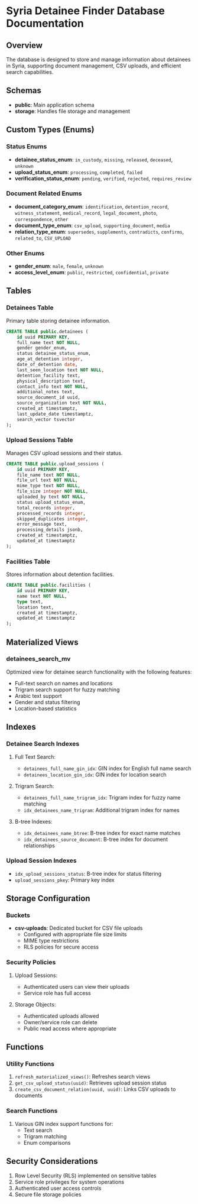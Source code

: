 # Syria Detainee Finder Database Documentation

## Overview
The database is designed to store and manage information about detainees in Syria, supporting document management, CSV uploads, and efficient search capabilities.

## Schemas
- **public**: Main application schema
- **storage**: Handles file storage and management

## Custom Types (Enums)

### Status Enums
- **detainee_status_enum**: `in_custody`, `missing`, `released`, `deceased`, `unknown`
- **upload_status_enum**: `processing`, `completed`, `failed`
- **verification_status_enum**: `pending`, `verified`, `rejected`, `requires_review`

### Document Related Enums
- **document_category_enum**: `identification`, `detention_record`, `witness_statement`, `medical_record`, `legal_document`, `photo`, `correspondence`, `other`
- **document_type_enum**: `csv_upload`, `supporting_document`, `media`
- **relation_type_enum**: `supersedes`, `supplements`, `contradicts`, `confirms`, `related_to`, `CSV_UPLOAD`

### Other Enums
- **gender_enum**: `male`, `female`, `unknown`
- **access_level_enum**: `public`, `restricted`, `confidential`, `private`

## Tables

### Detainees Table
Primary table storing detainee information.
```sql
CREATE TABLE public.detainees (
    id uuid PRIMARY KEY,
    full_name text NOT NULL,
    gender gender_enum,
    status detainee_status_enum,
    age_at_detention integer,
    date_of_detention date,
    last_seen_location text NOT NULL,
    detention_facility text,
    physical_description text,
    contact_info text NOT NULL,
    additional_notes text,
    source_document_id uuid,
    source_organization text NOT NULL,
    created_at timestamptz,
    last_update_date timestamptz,
    search_vector tsvector
);
```

### Upload Sessions Table
Manages CSV upload sessions and their status.
```sql
CREATE TABLE public.upload_sessions (
    id uuid PRIMARY KEY,
    file_name text NOT NULL,
    file_url text NOT NULL,
    mime_type text NOT NULL,
    file_size integer NOT NULL,
    uploaded_by text NOT NULL,
    status upload_status_enum,
    total_records integer,
    processed_records integer,
    skipped_duplicates integer,
    error_message text,
    processing_details jsonb,
    created_at timestamptz,
    updated_at timestamptz
);
```

### Facilities Table
Stores information about detention facilities.
```sql
CREATE TABLE public.facilities (
    id uuid PRIMARY KEY,
    name text NOT NULL,
    type text,
    location text,
    created_at timestamptz,
    updated_at timestamptz
);
```

## Materialized Views

### detainees_search_mv
Optimized view for detainee search functionality with the following features:
- Full-text search on names and locations
- Trigram search support for fuzzy matching
- Arabic text support
- Gender and status filtering
- Location-based statistics

## Indexes

### Detainee Search Indexes
1. Full Text Search:
   - `detainees_full_name_gin_idx`: GIN index for English full name search
   - `detainees_location_gin_idx`: GIN index for location search
   
2. Trigram Search:
   - `detainees_full_name_trigram_idx`: Trigram index for fuzzy name matching
   - `idx_detainees_name_trigram`: Additional trigram index for names

3. B-tree Indexes:
   - `idx_detainees_name_btree`: B-tree index for exact name matches
   - `idx_detainees_source_document`: B-tree index for document relationships

### Upload Session Indexes
- `idx_upload_sessions_status`: B-tree index for status filtering
- `upload_sessions_pkey`: Primary key index

## Storage Configuration

### Buckets
- **csv-uploads**: Dedicated bucket for CSV file uploads
  - Configured with appropriate file size limits
  - MIME type restrictions
  - RLS policies for secure access

### Security Policies
1. Upload Sessions:
   - Authenticated users can view their uploads
   - Service role has full access
   
2. Storage Objects:
   - Authenticated uploads allowed
   - Owner/service role can delete
   - Public read access where appropriate

## Functions

### Utility Functions
1. `refresh_materialized_views()`: Refreshes search views
2. `get_csv_upload_status(uuid)`: Retrieves upload session status
3. `create_csv_document_relation(uuid, uuid)`: Links CSV uploads to documents

### Search Functions
1. Various GIN index support functions for:
   - Text search
   - Trigram matching
   - Enum comparisons

## Security Considerations
1. Row Level Security (RLS) implemented on sensitive tables
2. Service role privileges for system operations
3. Authenticated user access controls
4. Secure file storage policies
